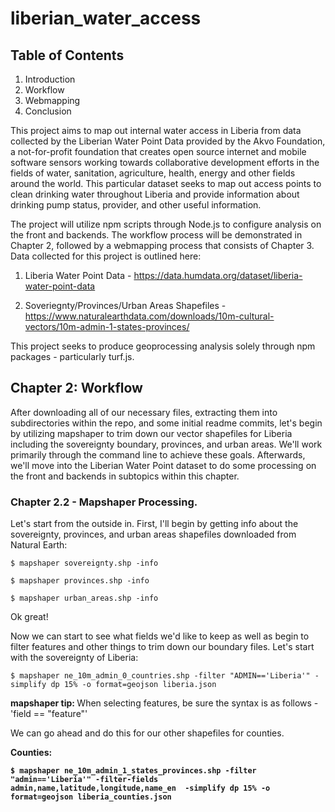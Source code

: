 # liberian_water_access


## Table of Contents 
1. Introduction
2. Workflow 
3. Webmapping
4. Conclusion
   


This project aims to map out internal water access in Liberia from data collected by the Liberian Water Point Data provided by the Akvo Foundation, a not-for-profit foundation that creates open source internet and mobile software sensors working towards collaborative development efforts in the fields of water, sanitation, agriculture, health, energy and other fields around the world. This particular dataset seeks to map out access points to clean drinking water throughout Liberia and provide information about drinking pump status, provider, and other useful information. 

The project will utilize npm scripts through Node.js to configure analysis on the front and backends. The workflow process will be demonstrated in Chapter 2, followed by a webmapping process that consists of Chapter 3. Data collected for this project is outlined here:

1. Liberia Water Point Data - https://data.humdata.org/dataset/liberia-water-point-data

2. Soveriegnty/Provinces/Urban Areas Shapefiles - https://www.naturalearthdata.com/downloads/10m-cultural-vectors/10m-admin-1-states-provinces/

This project seeks to produce geoprocessing analysis solely through npm packages - particularly turf.js. 

## Chapter 2: Workflow 

After downloading all of our necessary files, extracting them into subdirectories within the repo, and some initial readme commits, let's begin by utilizing mapshaper to trim down our vector shapefiles for Liberia including the sovereignty boundary, provinces, and urban areas. We'll work primarily through the command line to achieve these goals. Afterwards, we'll move into the Liberian Water Point dataset to do some processing on the front and backends in subtopics within this chapter. 
 
 ### Chapter 2.2 - Mapshaper Processing. 

 Let's start from the outside in. First, I'll begin by getting info about the sovereignty, provinces, and urban areas shapefiles downloaded from Natural Earth:

 ```
 $ mapshaper sovereignty.shp -info
 ```
```
$ mapshaper provinces.shp -info
```
```
$ mapshaper urban_areas.shp -info
```

Ok great!

Now we can start to see what fields we'd like to keep as well as begin to filter features and other things to trim down our boundary files. Let's start with the sovereignty of Liberia:

```
$ mapshaper ne_10m_admin_0_countries.shp -filter "ADMIN=='Liberia'" -simplify dp 15% -o format=geojson liberia.json
```
<b> mapshaper tip: </b> When selecting features, be sure the syntax is as follows -  'field == "feature"' 

We can go ahead and do this for our other shapefiles for counties.

<b> Counties:

```
$ mapshaper ne_10m_admin_1_states_provinces.shp -filter "admin=='Liberia'" -filter-fields admin,name,latitude,longitude,name_en  -simplify dp 15% -o format=geojson liberia_counties.json
```
